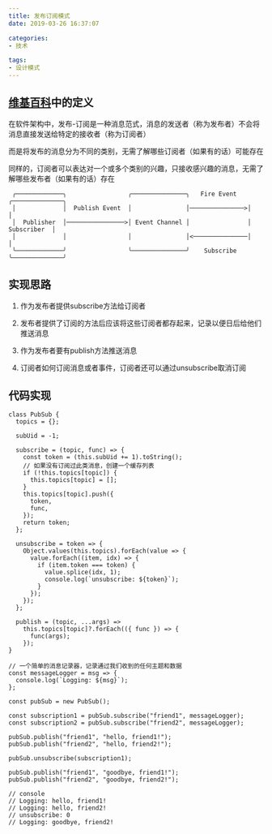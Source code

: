 ```yaml
---
title: 发布订阅模式
date: 2019-03-26 16:37:07

categories:
- 技术

tags:
- 设计模式
---
```


## [维基百科][1]中的定义

在软件架构中，发布-订阅是一种消息范式，消息的发送者（称为发布者）不会将消息直接发送给特定的接收者（称为订阅者）

而是将发布的消息分为不同的类别，无需了解哪些订阅者（如果有的话）可能存在

同样的，订阅者可以表达对一个或多个类别的兴趣，只接收感兴趣的消息，无需了解哪些发布者（如果有的话）存在

```
 ╭─────────────╮                 ╭───────────────╮   Fire Event   ╭──────────────╮
 │             │  Publish Event  │               │───────────────>│              │
 │  Publisher  │────────────────>│ Event Channel │                │  Subscriber  │
 │             │                 │               │<───────────────│              │
 ╰─────────────╯                 ╰───────────────╯    Subscribe   ╰──────────────╯
```

## 实现思路

1. 作为发布者提供subscribe方法给订阅者

2. 发布者提供了订阅的方法后应该将这些订阅者都存起来，记录以便日后给他们推送消息

3. 作为发布者要有publish方法推送消息

4. 订阅者如何订阅消息或者事件，订阅者还可以通过unsubscribe取消订阅

## 代码实现

```
class PubSub {
  topics = {};

  subUid = -1;

  subscribe = (topic, func) => {
    const token = (this.subUid += 1).toString();
    // 如果没有订阅过此类消息，创建一个缓存列表
    if (!this.topics[topic]) {
      this.topics[topic] = [];
    }
    this.topics[topic].push({
      token,
      func,
    });
    return token;
  };

  unsubscribe = token => {
    Object.values(this.topics).forEach(value => {
      value.forEach((item, idx) => {
        if (item.token === token) {
          value.splice(idx, 1);
          console.log(`unsubscribe: ${token}`);
        }
      });
    });
  };

  publish = (topic, ...args) =>
    this.topics[topic]?.forEach(({ func }) => {
      func(args);
    });
}

// 一个简单的消息记录器，记录通过我们收到的任何主题和数据
const messageLogger = msg => {
  console.log(`Logging: ${msg}`);
};

const pubSub = new PubSub();

const subscription1 = pubSub.subscribe("friend1", messageLogger);
const subscription2 = pubSub.subscribe("friend2", messageLogger);

pubSub.publish("friend1", "hello, friend1!");
pubSub.publish("friend2", "hello, friend2!");

pubSub.unsubscribe(subscription1);

pubSub.publish("friend1", "goodbye, friend1!");
pubSub.publish("friend2", "goodbye, friend2!");

// console
// Logging: hello, friend1!
// Logging: hello, friend2!
// unsubscribe: 0
// Logging: goodbye, friend2!
```


[1]: https://zh.wikipedia.org/wiki/%E5%8F%91%E5%B8%83/%E8%AE%A2%E9%98%85
